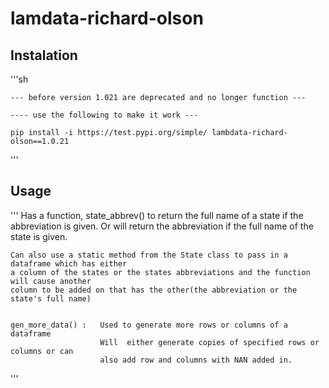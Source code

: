 # lamdata-richard-olson

## Instalation
'''sh


    --- before version 1.021 are deprecated and no longer function --- 

    ---- use the following to make it work --- 

    pip install -i https://test.pypi.org/simple/ lambdata-richard-olson==1.0.21

   

'''

## Usage
'''
    Has a function, state_abbrev() to return the full name of a state if 
    the abbreviation is given. Or will return the abbreviation if the full 
    name of the state is given.
    
    Can also use a static method from the State class to pass in a dataframe which has either 
    a column of the states or the states abbreviations and the function will cause another
    column to be added on that has the other(the abbreviation or the  state's full name)
    

    gen_more_data() :   Used to generate more rows or columns of a dataframe
                        Will  either generate copies of specified rows or columns or can 
                        also add row and columns with NAN added in.

'''

